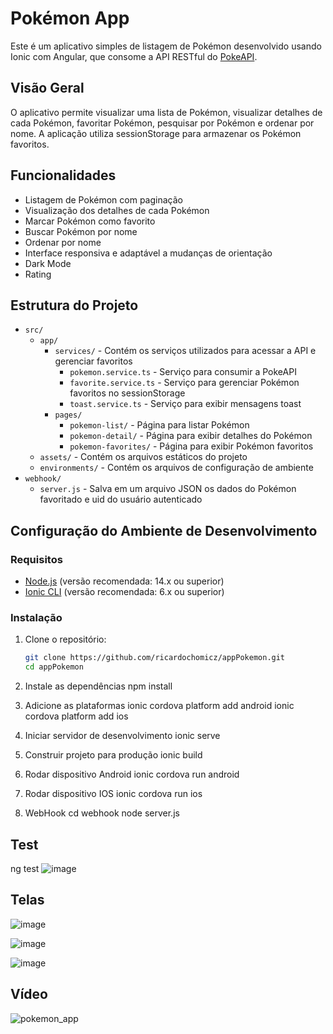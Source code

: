 # Pokémon App

Este é um aplicativo simples de listagem de Pokémon desenvolvido usando Ionic com Angular, que consome a API RESTful do [PokeAPI](https://pokeapi.co/).

## Visão Geral

O aplicativo permite visualizar uma lista de Pokémon, visualizar detalhes de cada Pokémon, favoritar Pokémon, pesquisar por Pokémon e ordenar por nome. A aplicação utiliza sessionStorage para armazenar os Pokémon favoritos.

## Funcionalidades

- Listagem de Pokémon com paginação
- Visualização dos detalhes de cada Pokémon
- Marcar Pokémon como favorito
- Buscar Pokémon por nome
- Ordenar por nome
- Interface responsiva e adaptável a mudanças de orientação
- Dark Mode
- Rating

## Estrutura do Projeto

- `src/`
  - `app/`
    - `services/` - Contém os serviços utilizados para acessar a API e gerenciar favoritos
      - `pokemon.service.ts` - Serviço para consumir a PokeAPI
      - `favorite.service.ts` - Serviço para gerenciar Pokémon favoritos no sessionStorage
      - `toast.service.ts` - Serviço para exibir mensagens toast
    - `pages/`
      - `pokemon-list/` - Página para listar Pokémon
      - `pokemon-detail/` - Página para exibir detalhes do Pokémon
      - `pokemon-favorites/` - Página para exibir Pokémon favoritos
  - `assets/` - Contém os arquivos estáticos do projeto
  - `environments/` - Contém os arquivos de configuração de ambiente
- `webhook/`
  - `server.js` - Salva em um arquivo JSON os dados do Pokémon favoritado e uid do usuário autenticado

## Configuração do Ambiente de Desenvolvimento

### Requisitos

- [Node.js](https://nodejs.org/) (versão recomendada: 14.x ou superior)
- [Ionic CLI](https://ionicframework.com/docs/cli) (versão recomendada: 6.x ou superior)

### Instalação

1. Clone o repositório:
   ```bash
   git clone https://github.com/ricardochomicz/appPokemon.git
   cd appPokemon

2. Instale as dependências
   npm install

3. Adicione as plataformas
   ionic cordova platform add android
   ionic cordova platform add ios

4. Iniciar servidor de desenvolvimento
   ionic serve

5. Construir projeto para produção
   ionic build

6. Rodar dispositivo Android
   ionic cordova run android

7. Rodar dispositivo IOS
   ionic cordova run ios

8. WebHook
   cd webhook
   node server.js

## Test
ng test
![image](https://github.com/ricardochomicz/appPokemon/assets/58947372/9eb440bb-a5fc-406e-929e-370b7e7c1209)


## Telas
![image](https://github.com/ricardochomicz/appPokemon/assets/58947372/405dc4a1-cca9-4f2e-99bc-6f0ab119aed9)

![image](https://github.com/ricardochomicz/appPokemon/assets/58947372/ba072e46-b1a3-4c1a-b3ec-96c360c6511b)

![image](https://github.com/ricardochomicz/appPokemon/assets/58947372/2512213f-91cd-442e-852c-942345142066)

## Vídeo
![pokemon_app](https://github.com/ricardochomicz/appPokemon/assets/58947372/68269ddb-e09c-4047-a167-4f4159cd2776)




